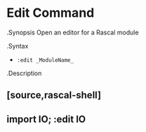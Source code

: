 # Edit Command

.Synopsis
Open an editor for a Rascal module

.Syntax
* `:edit _ModuleName_`  

.Description

[source,rascal-shell]
----
import IO;
:edit IO
----
